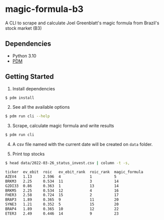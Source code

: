 # magic-formula-b3

A CLI to scrape and calculate Joel Greenblatt's magic formula from Brazil's stock market (B3)

## Dependencies

- Python 3.10
- [PDM](https://pdm.fming.dev)

## Getting Started

1. Install dependencies

```bash
$ pdm install
```

2. See all the available options

```bash
$ pdm run cli --help
```

3. Scrape, calculate magic formula and write results

```bash
$ pdm run cli
```

4. A csv file named with the current date will be created on `data` folder.

5. Print top stocks

```bash
$ head data/2022-03-26_status_invest.csv | column -t -s,

ticker  ev_ebit  roic   ev_ebit_rank  roic_rank  magic_formula
AZEV4   1.13     2.596  4             1          5
BRKM3   2.25     0.534  11            3          14
G2DI33  0.86     0.363  1             13         14
BRKM5   2.25     0.534  12            4          16
FHER3   2.58     0.724  15            2          17
BRAP3   1.89     0.365  9             11         20
SYNE3   1.21     0.352  5             15         20
BRAP4   1.89     0.365  10            12         22
ETER3   2.49     0.446  14            9          23
```
